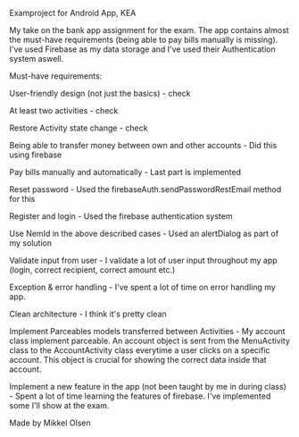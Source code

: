 Examproject for Android App, KEA

My take on the bank app assignment for the exam.
The app contains almost the must-have requirements (being able to pay bills manually is missing). 
I've used Firebase as my data storage and I've used their Authentication system aswell.

Must-have requirements:

User-friendly design (not just the basics) - check

At least two activities - check

Restore Activity state change - check

Being able to transfer money between own and other accounts - Did this using firebase

Pay bills manually and automatically - Last part is implemented

Reset password - Used the firebaseAuth.sendPasswordRestEmail method for this

Register and login - Used the firebase authentication system

Use NemId in the above described cases - Used an alertDialog as part of my solution

Validate input from user - I validate a lot of user input throughout my app (login, correct recipient, correct amount etc.)

Exception & error handling - I've spent a lot of time on error handling my app.

Clean architecture - I think it's pretty clean

Implement Parceables models transferred between Activities - My account class implement parceable. An account object is sent 
from the MenuActivity class to the AccountActivity class everytime a user clicks on a specific account. This object is crucial for showing the correct data inside that account.

Implement a new feature in the app (not been taught by me in during class) - Spent a lot of time learning the features of firebase. I've implemented some I'll show at the exam.


Made by Mikkel Olsen	
